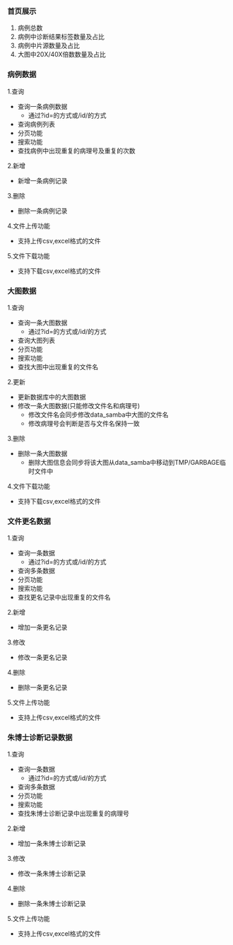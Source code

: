 ### 首页展示
1. 病例总数
2. 病例中诊断结果标签数量及占比
3. 病例中片源数量及占比
4. 大图中20X/40X倍数数量及占比

### 病例数据
1.查询
- 查询一条病例数据
    - 通过?id=的方式或/id/的方式
- 查询病例列表
- 分页功能
- 搜索功能
- 查找病例中出现重复的病理号及重复的次数

2.新增
- 新增一条病例记录

3.删除
- 删除一条病例记录

4.文件上传功能
- 支持上传csv,excel格式的文件

5.文件下载功能
- 支持下载csv,excel格式的文件

### 大图数据
1.查询
- 查询一条大图数据
    - 通过?id=的方式或/id/的方式
- 查询大图列表
- 分页功能
- 搜索功能
- 查找大图中出现重复的文件名

2.更新
- 更新数据库中的大图数据
- 修改一条大图数据(只能修改文件名和病理号)
    - 修改文件名会同步修改data_samba中大图的文件名
    - 修改病理号会判断是否与文件名保持一致

3.删除
- 删除一条大图数据
    - 删除大图信息会同步将该大图从data_samba中移动到TMP/GARBAGE临时文件中

4.文件下载功能
- 支持下载csv,excel格式的文件

### 文件更名数据
1.查询
- 查询一条数据
    - 通过?id=的方式或/id/的方式
- 查询多条数据
- 分页功能
- 搜索功能
- 查找更名记录中出现重复的文件名

2.新增
- 增加一条更名记录

3.修改
- 修改一条更名记录

4.删除
- 删除一条更名记录

5.文件上传功能
- 支持上传csv,excel格式的文件

### 朱博士诊断记录数据
1.查询
- 查询一条数据
    - 通过?id=的方式或/id/的方式
- 查询多条数据
- 分页功能
- 搜索功能
- 查找朱博士诊断记录中出现重复的病理号

2.新增
- 增加一条朱博士诊断记录

3.修改
- 修改一条朱博士诊断记录

4.删除
- 删除一条朱博士诊断记录

5.文件上传功能
- 支持上传csv,excel格式的文件
